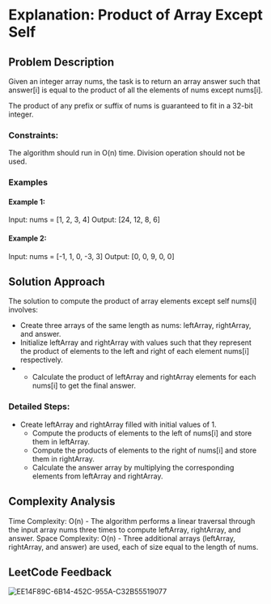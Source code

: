 # Explanation: Product of Array Except Self

## Problem Description
Given an integer array nums, the task is to return an array answer such that answer[i] is equal to the product of all the elements of nums except nums[i].

The product of any prefix or suffix of nums is guaranteed to fit in a 32-bit integer.

### Constraints:

The algorithm should run in O(n) time.
Division operation should not be used.

### Examples

#### Example 1:
Input: nums = [1, 2, 3, 4]
Output: [24, 12, 8, 6]

#### Example 2:
Input: nums = [-1, 1, 0, -3, 3]
Output: [0, 0, 9, 0, 0]

## Solution Approach
The solution to compute the product of array elements except self nums[i] involves:

- Create three arrays of the same length as nums: leftArray, rightArray, and answer.
- Initialize leftArray and rightArray with values such that they represent the product of elements to the left and right of each element nums[i] respectively.
- - Calculate the product of leftArray and rightArray elements for each nums[i] to get the final answer.

### Detailed Steps:

- Create leftArray and rightArray filled with initial values of 1.
  - Compute the products of elements to the left of nums[i] and store them in leftArray.
  - Compute the products of elements to the right of nums[i] and store them in rightArray.
  - Calculate the answer array by multiplying the corresponding elements from leftArray and rightArray.

## Complexity Analysis

Time Complexity: O(n) - The algorithm performs a linear traversal through the input array nums three times to compute leftArray, rightArray, and answer.
Space Complexity: O(n) - Three additional arrays (leftArray, rightArray, and answer) are used, each of size equal to the length of nums.

## LeetCode Feedback
![EE14F89C-6B14-452C-955A-C32B55519077](https://github.com/guilhermemello07/LeetCode-Swift/assets/72673965/b996cf12-ac78-43eb-9644-54e1dfcdce65)

